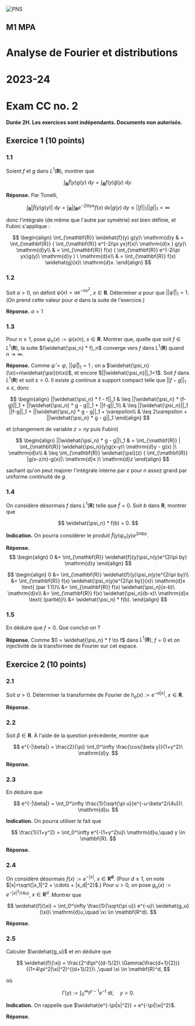 ![PNS](http://caillau.perso.math.cnrs.fr/logo-unica.png)
## M1 MPA
# Analyse de Fourier et distributions
# 2023-24

# Exam CC no. 2

**Durée 2H. Les exercices sont indépendants. Documents non autorisés.**

## Exercice 1 (10 points)

### 1.1
Soient $f$ et $g$ dans $L^1(\mathbf{R})$, montrer que

$$ \int_{\mathbf{R}} \widehat{f}(y) g(y)\ \mathrm{d}y = \int_{\mathbf{R}} f(y) \widehat{g}(y)\ \mathrm{d}y. $$

**Réponse.** Par Tonelli,

$$ \int_{\mathbf{R}} |\widehat{f}(y) g(y)|\ \mathrm{d}y
 = \int_{\mathbf{R}} | \int_{\mathbf{R}} e^{-2i\pi yx}f(x)\ \mathrm{d}x | g(y)\ \mathrm{d}y \leq ||f||_1 ||g||_1 < \infty $$

 donc l'intégrale (de même que l'autre par symétrie) est bien définie, et Fubini s'applique :

$$ \begin{align}
  \int_{\mathbf{R}} \widehat{f}(y) g(y)\ \mathrm{d}y
  & = \int_{\mathbf{R}} ( \int_{\mathbf{R}} e^{-2i\pi yx}f(x)\ \mathrm{d}x ) g(y)\ \mathrm{d}y\\
  & = \int_{\mathbf{R}} f(x) ( \int_{\mathbf{R}} e^{-2i\pi yx}g(y)\ \mathrm{d}y ) \ \mathrm{d}x\\
  & = \int_{\mathbf{R}} f(x) \widehat{g}(x)\ \mathrm{d}x.
\end{align} $$

### 1.2
Soit $a > 0$, on définit $\psi(x) = a e^{-\pi x^2}$, $x \in \mathbf{R}$. Déterminer $a$ pour que $||\widehat{\psi}||_1=1$. (On prend cette valeur pour $a$ dans la suite de l'exercice.) 

**Réponse.** $a=1$

### 1.3
Pour $n \geq 1$, pose $\psi_n(x) := \psi(x/n)$, $x \in \mathbf{R}$. Montrer que, quelle que soit $f \in L^1(\mathbf{R})$, la suite $(\widehat{\psi_n} * f)_n$ converge vers $f$ dans $L^1(\mathbf{R})$ quand $n \to \infty$.

**Réponse.** Comme $\widehat{\psi}=\psi$, $||\widehat{\psi}||_1 = 1$ ; on a $\widehat{\psi_n}(\xi)=n\widehat{\psi}(n\xi)$, et encore $||\widehat{\psi_n}||_1=1$. Soit $f$ dans $L^1(\mathbf{R})$ et soit $\varepsilon > 0$. Il existe $g$ continue à support compact telle que $||f-g||_1 \leq \varepsilon$, donc

$$ \begin{align}
  ||\widehat{\psi_n} * f - f||_1 & \leq ||\widehat{\psi_n} * (f-g)||_1 + ||\widehat{\psi_n} * g - g||_1 + ||f-g||_1\\
  & \leq ||\widehat{\psi_n}||_1 ||f-g||_1 + ||\widehat{\psi_n} * g - g||_1 + \varepsilon\\
  & \leq 2\varepsilon + ||\widehat{\psi_n} * g - g||_1
\end{align} $$

et (changement de variable $z=ny$ puis Fubini)

$$ \begin{align}
  ||\widehat{\psi_n} * g - g||\_1 & = \int_{\mathbf{R}} | \int_{\mathbf{R}} \widehat{\psi_n}(y)g(x-y)\ \mathrm{d}y - g(x) |\ \mathrm{d}x\\
  & \leq \int_{\mathbf{R}} \widehat{\psi}(z) ( \int_{\mathbf{R}} |g(x-z/n)-g(x)|\ \mathrm{d}x )\ \mathrm{d}z 
\end{align} $$

sachant qu'on peut majorer l'intégrale interne par $\varepsilon$ pour $n$ assez grand par uniforme continuité de $g$.

### 1.4
On considère désormais $f$ dans $L^1(\mathbf{R})$ telle que $\widehat{f}=0$. Soit $b$ dans $\mathbf{R}$, montrer que

$$ \widehat{\psi_n} * f(b) = 0. $$

**Indication.** On pourra considérer le produit $\widehat{f}(y)\psi_n(y) e^{2i\pi by}$.

**Réponse.**
$$ \begin{align}
  0 &= \int_{\mathbf{R}} \widehat{f}(y)\psi_n(y)e^{2i\pi by} \mathrm{d}y
\end{align} $$

$$ \begin{align}
  0 &= \int_{\mathbf{R}} \widehat{f}(y)\psi_n(y)e^{2i\pi by}\\
  &= \int_{\mathbf{R}} f(x) \widehat{\psi_n(y)e^{2i\pi by}}(x)\ \mathrm{d}x \text{ (par 1.1)}\\
  &= \int_{\mathbf{R}} f(x) \widehat{\psi_n}(x-b)\ \mathrm{d}x\\
  &= \int_{\mathbf{R}} f(x) \widehat{\psi_n}(b-x)\ \mathrm{d}x \text{ (parité)}\\
  &= \widehat{\psi_n} * f(b).
\end{align} $$

### 1.5
En déduire que $f=0$. Que conclut-on ?

**Réponse.** Comme $0 = \widehat{\psi_n} * f \to f$ dans $L^1(\mathbf{R})$, $f=0$ et on injectivité de la transformée de Fourier sur cet espace.

## Exercice 2 (10 points)

### 2.1
Soit $a > 0$. Déterminer la transformée de Fourier de $h_a(x) := e^{-a|x|}$, $x \in \mathbf{R}$. 

**Réponse.**

### 2.2
Soit $\beta \in \mathbf{R}$. À l'aide de la question précédente, montrer que

$$ e^{-|\beta|} = \frac{2}{\pi} \int_0^\infty \frac{\cos(\beta y)}{1+y^2}\ \mathrm{d}y. $$

**Réponse.**

### 2.3
En déduire que

$$ e^{-|\beta|} = \int_0^\infty \frac{1}{\sqrt{\pi u}}e^{-u-\beta^2/(4u)}\ \mathrm{d}u. $$

**Indication.** On pourra utiliser le fait que

$$ \frac{1}{1+y^2} = \int_0^\infty e^{-(1+y^2)u}\ \mathrm{d}u,\quad y \in \mathbf{R}. $$

**Réponse.**

### 2.4
On considère désormais $f(x) := e^{-|x|}$, $x \in \mathbf{R^d}$. (Pour $d \geq 1$, on note $|x|=\sqrt{|x_1|^2 + \cdots + |x_d|^2}$.) Pour $u > 0$, on pose $g_u(x) := e^{-|x|^2/(4u)}$, $x \in \mathbf{R}^d$. Montrer que

$$ \widehat{f}(\xi) = \int_0^\infty \frac{1}{\sqrt{\pi u}} e^{-u}\ \widehat{g_u}(\xi)\ \mathrm{d}u,\quad \xi \in \mathbf{R^d}. $$

**Réponse.**

### 2.5
Calculer $\widehat{g_u}$ et en déduire que

$$ \widehat{f}(\xi) = \frac{2^d\pi^{(d-1)/2}\ \Gamma(\frac{d+1}{2})}{(1+4\pi^2|\xi|^2)^{(d+1)/2}}\ ,\quad \xi \in \mathbf{R}^d, $$

où

$$ \Gamma(y) := \int_0^\infty t^{y-1}e^{-t}\ \mathrm{d}t,\quad y > 0. $$

**Indication.** On rappelle que $\widehat{e^{-\pi|x|^2}} = e^{-\pi|\xi|^2}$. 

**Réponse.**